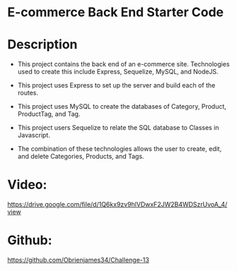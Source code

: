 # E-commerce Back End Starter Code

# Description

- This project contains the back end of an e-commerce site. Technologies used to create this include Express, Sequelize, MySQL, and NodeJS.

- This project uses Express to set up the server and build each of the routes.

- This project uses MySQL to create the databases of Category, Product, ProductTag, and Tag.

- This project users Sequelize to relate the SQL database to Classes in Javascript.

- The combination of these technologies allows the user to create, edit, and delete Categories, Products, and Tags.

# Video:

https://drive.google.com/file/d/1Q6kx9zv9hlVDwxF2JW2B4WDSzrUvoA_4/view

# Github:

https://github.com/Obrienjames34/Challenge-13
